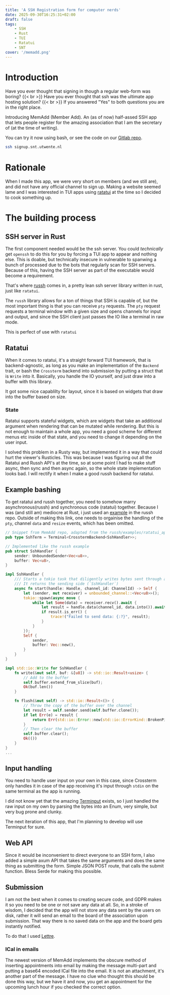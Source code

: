 ```yaml
---
title: 'A SSH Registration form for computer nerds'
date: 2025-09-30T16:25:31+02:00
draft: false
tags: 
    - SSH 
    - Rust 
    - TUI 
    - Ratatui
    - SNT
cover: '/memadd.png'
---
```

# Introduction 
Have you ever thought that signing in though a regular web-form was boring? {{< br >}}
Have you ever thought that ssh was the ultimate app hosting solution? {{< br >}} 
If you answered "Yes" to both questions you are in the right place. 

Introducing MemAdd (Member Add). 
An (as of now) half-assed SSH app that lets people register for the amazing association that I am the secretary of (at the time of writing).

You can try it now using bash, or see the code on our [Gitlab repo](https://gitlab.snt.utwente.nl/jakub/memadd).
```bash
ssh signup.snt.utwente.nl
```

# Rationale
When I made this app, we were very short on members (and we still are), and did not have any official channel to sign up. 
Making a website seemed lame and I was interested in TUI apps using [ratatui](https://ratatui.rs/) at the time so I decided to cook something up. 

# The building process 

## SSH server in Rust
The first component needed would be the ssh server. 
You could _technically_ get `openssh` to do this for you by forcing a TUI app to appear and nothing else. This is doable, but technically insecure in vulnerable to spanwing a bunch of processed due to the bots that regularly scan for SSH servers. 
Because of this, having the SSH server as part of the executable would become a requirement. 

That's where [russh](https://github.com/Eugeny/russh) comes in, a pretty lean ssh server library written in rust, just like `ratatui`. 

The `russh` library allows for a ton of things that SSH is capable of, but the most important thing is that you can receive `pty` requests. The `pty` request requests a terminal window with a given size and opens channels for input and output, and since the SSH client just passes the IO like a terminal in raw mode. 

This is perfect of use with `ratatui`

## Ratatui 
When it comes to ratatui, it's a straight forward TUI framework, that is backend-agnostic, as long as you make an implementation of the `Backend` trait, or bash the 
`Crossterm` backend into submission by putting a struct that is `Write` into it. 
Basically, you handle the IO yourself, and just draw into a buffer with this library. 

It got some nice capablilty for layout, since it is based on widgets that draw into the buffer based on size. 

### State 
Ratatui supports stateful widgets, which are widgets that take an additional argument when rendering that can be mutated while rendering. But this is not enough to maintain a whole app, you need a good scheme for different menus etc inside of that state, and you need to change it depending on the user input. 

I solved this problem in a Rusty way, but implemented it in a way that could hurt the viewer's Rusticles. This was because I was figuring out all the Ratatui and Russh API's at the time, so at some point I had to make stuff async, then sync and then async again, so the whole state implementation looks bad. I will rectify it when I make a good russh backend for ratatui. 

## Example bashing 
To get ratatui and russh together, you need to somehow marry asynchronous(russh) and synchronous code (ratatui) together. 
Because I was (and still am) mediocre at Rust, i just used an [example](https://github.com/Eugeny/russh/blob/0ed1195025f4d2c72a35c241aaa29dfcd793276d/russh/examples/ratatui_app.rs) in the russh repo. 
Outside of making this link, one needs to orgainise the handling of the `pty`, channel `data` and `resize` events, which has been omitted.

```rust
// Snippet from MemAdd repo, adapted from the russh/examples/ratatui_app.rs example.
pub type SshTerm = Terminal<CrosstermBackend<SshHandler>>;

// Implemented like the russh example
pub struct SshHandler {
    sender: UnboundedSender<Vec<u8>>,
    buffer: Vec<u8>,
}

impl SshHandler {
    /// Starts a tokio task that diligently writes bytes sent through a channel.
    /// It returns the sending side (`SshHandler`)
    async fn start(handle: Handle, channel_id: ChannelId) -> Self {
        let (sender, mut receiver) = unbounded_channel::<Vec<u8>>();
        tokio::spawn(async move {
            while let Some(data) = receiver.recv().await {
                let result = handle.data(channel_id, data.into()).await;
                if result.is_err() {
                    trace!("Failed to send data: {:?}", result);
                }
            }
        });
        Self {
            sender,
            buffer: Vec::new(),
        }
    }
}

impl std::io::Write for SshHandler {
    fn write(&mut self, buf: &[u8]) -> std::io::Result<usize> {
        // Add to the buffer 
        self.buffer.extend_from_slice(buf);
        Ok(buf.len())
    }

    fn flush(&mut self) -> std::io::Result<()> {
        // Throw the copy of the buffer over the channel
        let result = self.sender.send(self.buffer.clone());
        if let Err(e) = result {
            return Err(std::io::Error::new(std::io::ErrorKind::BrokenPipe, e));
        }
        // Then clear the buffer 
        self.buffer.clear();
        Ok(())
    }
}
...
```

## Input handling
You need to handle user input on your own in this case, since Crossterm only handles it in case of the app receiving it's input through `stdin` on the same terminal as the app is running.

I did not know yet that the amazing [Terminput](https://github.com/aschey/terminput) exists, so I just handled the raw input on my own by parsing the bytes into an Enum, very simple, but very bug prone and clunky. 

The next iteration of this app, that I'm planning to develop will use Terminput for sure. 

## Web API
Since it would be inconvenient to direct everyone to an SSH form, I also added a simple axum API that takes the same arguments and does the same thing as submitting the form. 
Simple JSON POST route, that calls the submit function. Bless Serde for making this possible. 

## Submission 
I am not the best when it comes to creating secure code, and GDPR makes it so you need to be one or not save any data at all. So, in a stroke of wisdom, I decided that the app will not store any data sent by the users on disk, rather it will send an email to the board of the association upon submission. That way there is no saved data on the app and the board gets instantly notified. 

To do that I used [Lettre](https://github.com/lettre/lettre). 

### ICal in emails
The newest version of MemAdd implements the obscure method of inserting appointments into email by making the message multi-part and putting a base64 encoded ICal file into the email. It is not an attachment, it's another part of the message. I have no clue who thought this should be done this way, but we have it and now, you get an appointment for the upcoming lunch hour if you checked the correct option. 


